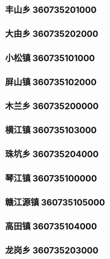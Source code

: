 # 丰山乡 360735201000
# 大由乡 360735202000
# 小松镇 360735101000
# 屏山镇 360735102000
# 木兰乡 360735200000
# 横江镇 360735103000
# 珠坑乡 360735204000
# 琴江镇 360735100000
# 赣江源镇 360735105000
# 高田镇 360735104000
# 龙岗乡 360735203000
